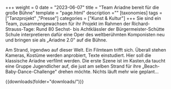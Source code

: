 +++
weight = 0
date = "2023-06-07"
title = "Team Ariadne bereit für die große Bühne"
template = "page.html"
description =""
[taxonomies]
tags = ["Tanzprojekt" ,"Presse"]
categories = ["Kunst & Kultur"]
+++
Sie sind ein Team, zusammengewachsen für ihr Projekt im Rahmen der Richard-Strauss-Tage: Rund 80 Sechst- bis Achtklässler der Bürgermeister-Schütte Schule interpretieren dafür eine Oper des weltberühmten Komponisten neu und bringen sie als „Ariadne 2.0" auf die Bühne.

<!-- more -->

Am Strand, irgendwo auf dieser Welt. Ein Filmteam trifft
sich. Überall stehen Kameras, Kostüme werden anprobiert, Texte einstudiert. Hier soll die klassische Ariadne verfilmt werden. Die erste Szene ist im Kasten,da taucht eine Gruppe Jugendlicher auf, die just am selben Strand für ihre „Beach-Baby-Dance-Challenge" drehen möchte. Nichts läuft mehr wie geplant...

{{downloads(folder="downloads/")}}
